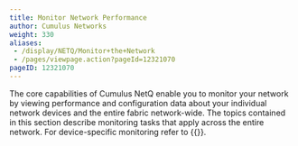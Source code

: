 ```yaml
---
title: Monitor Network Performance
author: Cumulus Networks
weight: 330
aliases:
 - /display/NETQ/Monitor+the+Network
 - /pages/viewpage.action?pageId=12321070
pageID: 12321070
---
```

The core capabilities of Cumulus NetQ enable you to monitor your network by viewing performance and configuration data about your individual network devices and the entire fabric network-wide. The topics contained in this section describe monitoring tasks that apply across the entire network. For device-specific monitoring refer to {{<link title="Monitor Devices">}}.
